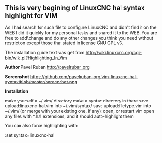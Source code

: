 ## This is very begining of LinuxCNC hal syntax highlight for VIM

As I had search for such file to configure LinuxCNC and didn't find it on the WEB I did it quickly for my personal tasks and shared it to the WEB. You are free to add\change and do any other changes you think you need without restriction except those that stated in license GNU GPL v3.

The installation guide text was get from http://wiki.linuxcnc.org/cgi-bin/wiki.pl?Highlighting_In_Vim

**Author** Pavel Ruban http://pavelruban.org

**Screenshot**
https://github.com/pavelruban-org/vim-linuxcnc-hal-syntax/blob/master/screenshot.png

**Installation**

make yourself a ~/.vim/ directory
make a syntax directory in there
save upload:linuxcnc-hal.vim into ~/.vim/syntax/
save upload:filetype.vim into ~/.vim/ (or merge with your existing one, if any):
open, or restart vim
open any files with *.hal extensions, and it should auto-highlight them


You can also force highlighting with:

  :set syntax=linuxcnc-hal
